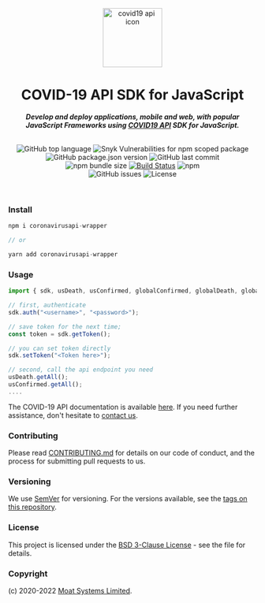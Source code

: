 <div align="center">

  <img alt="covid19 api icon" src="https://moatsystems.com/images/coronavirus.png" height="120" />
	<h1>COVID-19 API SDK for JavaScript</h1>
    <strong> <i>Develop and deploy applications, mobile and web, with popular JavaScript Frameworks using <a href="https://moatsystems.com/covid19-api/">COVID19 API</a> SDK for JavaScript.</i></strong><br><br>

![GitHub top language](https://img.shields.io/github/languages/top/moatsystems/coronavirusapi-wrapper)
![Snyk Vulnerabilities for npm scoped package](https://img.shields.io/snyk/vulnerabilities/npm/coronavirusapi-wrapper)
![GitHub package.json version](https://img.shields.io/github/package-json/v/moatsystems/coronavirusapi-wrapper)
![GitHub last commit](https://img.shields.io/github/last-commit/moatsystems/coronavirusapi-wrapper)<br>
![npm bundle size](https://img.shields.io/bundlephobia/minzip/coronavirusapi-wrapper)
[![Build Status](https://travis-ci.com/moatsystems/coronavirusapi-wrapper.svg?branch=master)](https://travis-ci.com/moatsystems/coronavirusapi-wrapper)
![npm](https://img.shields.io/npm/dw/coronavirusapi-wrapper)<br>
![GitHub issues](https://img.shields.io/github/issues-raw/moatsystems/coronavirusapi-wrapper)
![License](https://img.shields.io/github/license/moatsystems/coronavirusapi-wrapper)

</div>
<br>


### Install

```JavaScript
npm i coronavirusapi-wrapper

// or  

yarn add coronavirusapi-wrapper
```

### Usage

```JavaScript
import { sdk, usDeath, usConfirmed, globalConfirmed, globalDeath, globalDailyReport, globalRecovered } from "coronavirusapi-wrapper";

// first, authenticate
sdk.auth("<username>", "<password>"); 

// save token for the next time;
const token = sdk.getToken();

// you can set token directly
sdk.setToken("<Token here>");

// second, call the api endpoint you need
usDeath.getAll();
usConfirmed.getAll();
....
```

The COVID-19 API documentation is available [here](https://docs.covid19api.dev/). If you need further assistance, don't hesitate to [contact us](https://moatsystems.com/contact/).


### Contributing

Please read [CONTRIBUTING.md](https://gist.github.com/PurpleBooth/b24679402957c63ec426) for details on our code of conduct, and the process for submitting pull requests to us.

### Versioning

We use [SemVer](http://semver.org/) for versioning. For the versions available, see the [tags on this repository](https://github.com/moatsystems/coronavirusapi-wrapper/tags).

### License

This project is licensed under the [BSD 3-Clause License](LICENSE) - see the file for details.

### Copyright

(c) 2020-2022 [Moat Systems Limited](https://moatsystems.com).
